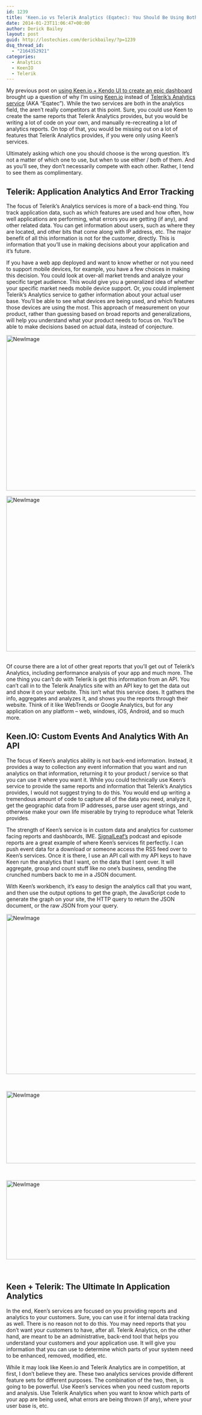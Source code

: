 ```yaml
---
id: 1239
title: 'Keen.io vs Telerik Analytics (Eqatec): You Should Be Using Both'
date: 2014-01-23T11:06:47+00:00
author: Derick Bailey
layout: post
guid: http://lostechies.com/derickbailey/?p=1239
dsq_thread_id:
  - "2164352921"
categories:
  - Analytics
  - KeenIO
  - Telerik
---
```

My previous post on [using Keen.io + Kendo UI to create an epic dashboard](http://lostechies.com/derickbailey/2014/01/21/an-epic-reportdashboard-with-keen-io-and-kendo-ui-dataviz/) brought up a question of why I&#8217;m using [Keen.io](http://keen.io) instead of [Telerik&#8217;s Analytics service](http://telerik.com/analytics) (AKA &#8220;Eqatec&#8221;). While the two services are both in the analytics field, the aren&#8217;t really competitors at this point. Sure, you could use Keen to create the same reports that Telerik Analytics provides, but you would be writing a lot of code on your own, and manually re-recreating a lot of analytics reports. On top of that, you would be missing out on a lot of features that Telerik Analytics provides, if you were only using Keen&#8217;s services. 

Ultimately asking which one you should choose is the wrong question. It&#8217;s not a matter of which one to use, but when to use either / both of them. And as you&#8217;ll see, they don&#8217;t necessarily compete with each other. Rather, I tend to see them as complimentary. 

## Telerik: Application Analytics And Error Tracking

The focus of Telerik&#8217;s Analytics services is more of a back-end thing. You track application data, such as which features are used and how often, how well applications are performing, what errors you are getting (if any), and other related data. You can get information about users, such as where they are located, and other bits that come along with IP address, etc. The major benefit of all this information is not for the customer, directly. This is information that you&#8217;ll use in making decisions about your application and it&#8217;s future.

If you have a web app deployed and want to know whether or not you need to support mobile devices, for example, you have a few choices in making this decision. You could look at over-all market trends and analyze your specific target audience. This would give you a generalized idea of whether your specific market needs mobile device support. Or, you could implement Telerik&#8217;s Analytics service to gather information about your actual user base. You&#8217;ll be able to see what devices are being used, and which features those devices are using the most. This approach of measurement on your product, rather than guessing based on broad reports and generalizations, will help you understand what your product needs to focus on. You&#8217;ll be able to make decisions based on actual data, instead of conjecture.

<img src="http://lostechies.com/derickbailey/files/2014/01/NewImage2.png" alt="NewImage" width="600" height="413" border="0" />

<img src="http://lostechies.com/derickbailey/files/2014/01/NewImage3.png" alt="NewImage" width="600" height="413" border="0" /> 

Of course there are a lot of other great reports that you&#8217;ll get out of Telerik&#8217;s Analytics, including performance analysis of your app and much more. The one thing you can&#8217;t do with Telerik is get this information from an API. You can&#8217;t call in to the Telerik Analytics site with an API key to get the data out and show it on your website. This isn&#8217;t what this service does. It gathers the info, aggregates and analyzes it, and shows you the reports through their website. Think of it like WebTrends or Google Analytics, but for any application on any platform &#8211; web, windows, iOS, Android, and so much more. 

## Keen.IO: Custom Events And Analytics With An API

The focus of Keen&#8217;s analytics ability is not back-end information. Instead, it provides a way to collection any event information that you want and run analytics on that information, returning it to your product / service so that you can use it where you want it. While you could technically use Keen&#8217;s service to provide the same reports and information that Telerik&#8217;s Analytics provides, I would not suggest trying to do this. You would end up writing a tremendous amount of code to capture all of the data you need, analyze it, get the geographic data from IP addresses, parse user agent strings, and otherwise make your own life miserable by trying to reproduce what Telerik provides.

The strength of Keen&#8217;s service is in custom data and analytics for customer facing reports and dashboards, IME. [SignalLeaf&#8217;s](http://signalleaf.com) podcast and episode reports are a great example of where Keen&#8217;s services fit perfectly. I can push event data for a download or someone access the RSS feed over to Keen&#8217;s services. Once it is there, I use an API call with my API keys to have Keen run the analytics that I want, on the data that I sent over. It will aggregate, group and count stuff like no one&#8217;s business, sending the crunched numbers back to me in a JSON document. 

With Keen&#8217;s workbench, it&#8217;s easy to design the analytics call that you want, and then use the output options to get the graph, the JavaScript code to generate the graph on your site, the HTTP query to return the JSON document, or the raw JSON from your query.

<img src="http://lostechies.com/derickbailey/files/2014/01/NewImage4.png" alt="NewImage" width="600" height="425" border="0" />

 

<img src="http://lostechies.com/derickbailey/files/2014/01/NewImage5.png" alt="NewImage" width="600" height="192" border="0" />

 

<img src="http://lostechies.com/derickbailey/files/2014/01/NewImage6.png" alt="NewImage" width="600" height="210" border="0" />

 

## Keen + Telerik: The Ultimate In Application Analytics

In the end, Keen&#8217;s services are focused on you providing reports and analytics to your customers. Sure, you can use it for internal data tracking as well. There is no reason not to do this. You may need reports that you don&#8217;t want your customers to have, after all. Telerik Analytics, on the other hand, are meant to be an administrative, back-end tool that helps you understand your customers and your application use. It will give you information that you can use to determine which parts of your system need to be enhanced, removed, modified, etc. 

While it may look like Keen.io and Telerik Analytics are in competition, at first, I don&#8217;t believe they are. These two analytics services provide different feature sets for different purposes. The combination of the two, then, is going to be powerful. Use Keen&#8217;s services when you need custom reports and analysis. Use Telerik Analytics when you want to know which parts of your app are being used, what errors are being thrown (if any), where your user base is, etc. 